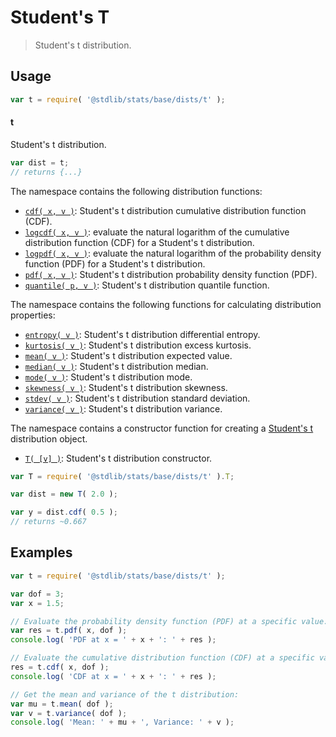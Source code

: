 <!--

@license Apache-2.0

Copyright (c) 2018 The Stdlib Authors.

Licensed under the Apache License, Version 2.0 (the "License");
you may not use this file except in compliance with the License.
You may obtain a copy of the License at

   http://www.apache.org/licenses/LICENSE-2.0

Unless required by applicable law or agreed to in writing, software
distributed under the License is distributed on an "AS IS" BASIS,
WITHOUT WARRANTIES OR CONDITIONS OF ANY KIND, either express or implied.
See the License for the specific language governing permissions and
limitations under the License.

-->

# Student's T

> Student's t distribution.

<section class="usage">

## Usage

```javascript
var t = require( '@stdlib/stats/base/dists/t' );
```

#### t

Student's t distribution.

```javascript
var dist = t;
// returns {...}
```

The namespace contains the following distribution functions:

<!-- <toc pattern="*+(cdf|pdf|mgf|quantile)*"> -->

<div class="namespace-toc">

-   <span class="signature">[`cdf( x, v )`][@stdlib/stats/base/dists/t/cdf]</span><span class="delimiter">: </span><span class="description">Student's t distribution cumulative distribution function (CDF).</span>
-   <span class="signature">[`logcdf( x, v )`][@stdlib/stats/base/dists/t/logcdf]</span><span class="delimiter">: </span><span class="description">evaluate the natural logarithm of the cumulative distribution function (CDF) for a Student's t distribution.</span>
-   <span class="signature">[`logpdf( x, v )`][@stdlib/stats/base/dists/t/logpdf]</span><span class="delimiter">: </span><span class="description">evaluate the natural logarithm of the probability density function (PDF) for a Student's t distribution.</span>
-   <span class="signature">[`pdf( x, v )`][@stdlib/stats/base/dists/t/pdf]</span><span class="delimiter">: </span><span class="description">Student's t distribution probability density function (PDF).</span>
-   <span class="signature">[`quantile( p, v )`][@stdlib/stats/base/dists/t/quantile]</span><span class="delimiter">: </span><span class="description">Student's t distribution quantile function.</span>

</div>

<!-- </toc> -->

The namespace contains the following functions for calculating distribution properties:

<!-- <toc pattern="*+(entropy|kurtosis|mean|median|mode|skewness|stdev|variance)*"> -->

<div class="namespace-toc">

-   <span class="signature">[`entropy( v )`][@stdlib/stats/base/dists/t/entropy]</span><span class="delimiter">: </span><span class="description">Student's t distribution differential entropy.</span>
-   <span class="signature">[`kurtosis( v )`][@stdlib/stats/base/dists/t/kurtosis]</span><span class="delimiter">: </span><span class="description">Student's t distribution excess kurtosis.</span>
-   <span class="signature">[`mean( v )`][@stdlib/stats/base/dists/t/mean]</span><span class="delimiter">: </span><span class="description">Student's t distribution expected value.</span>
-   <span class="signature">[`median( v )`][@stdlib/stats/base/dists/t/median]</span><span class="delimiter">: </span><span class="description">Student's t distribution median.</span>
-   <span class="signature">[`mode( v )`][@stdlib/stats/base/dists/t/mode]</span><span class="delimiter">: </span><span class="description">Student's t distribution mode.</span>
-   <span class="signature">[`skewness( v )`][@stdlib/stats/base/dists/t/skewness]</span><span class="delimiter">: </span><span class="description">Student's t distribution skewness.</span>
-   <span class="signature">[`stdev( v )`][@stdlib/stats/base/dists/t/stdev]</span><span class="delimiter">: </span><span class="description">Student's t distribution standard deviation.</span>
-   <span class="signature">[`variance( v )`][@stdlib/stats/base/dists/t/variance]</span><span class="delimiter">: </span><span class="description">Student's t distribution variance.</span>

</div>

<!-- </toc> -->

The namespace contains a constructor function for creating a [Student's t][t-distribution] distribution object.

<!-- <toc pattern="*ctor*"> -->

<div class="namespace-toc">

-   <span class="signature">[`T( [v] )`][@stdlib/stats/base/dists/t/ctor]</span><span class="delimiter">: </span><span class="description">Student's t distribution constructor.</span>

</div>

<!-- </toc> -->

```javascript
var T = require( '@stdlib/stats/base/dists/t' ).T;

var dist = new T( 2.0 );

var y = dist.cdf( 0.5 );
// returns ~0.667
```

</section>

<!-- /.usage -->

<section class="examples">

## Examples

<!-- TODO: better examples -->

<!-- eslint no-undef: "error" -->

```javascript
var t = require( '@stdlib/stats/base/dists/t' );

var dof = 3;
var x = 1.5;

// Evaluate the probability density function (PDF) at a specific value:
var res = t.pdf( x, dof );
console.log( 'PDF at x = ' + x + ': ' + res );

// Evaluate the cumulative distribution function (CDF) at a specific value:
res = t.cdf( x, dof );
console.log( 'CDF at x = ' + x + ': ' + res );

// Get the mean and variance of the t distribution:
var mu = t.mean( dof );
var v = t.variance( dof );
console.log( 'Mean: ' + mu + ', Variance: ' + v );
```

</section>

<!-- /.examples -->

<!-- Section for related `stdlib` packages. Do not manually edit this section, as it is automatically populated. -->

<section class="related">

</section>

<!-- /.related -->

<!-- Section for all links. Make sure to keep an empty line after the `section` element and another before the `/section` close. -->

<section class="links">

[t-distribution]: https://en.wikipedia.org/wiki/Student%27s_t-distribution

<!-- <toc-links> -->

[@stdlib/stats/base/dists/t/ctor]: https://github.com/stdlib-js/stdlib/tree/develop/lib/node_modules/%40stdlib/stats/base/dists/t/ctor

[@stdlib/stats/base/dists/t/entropy]: https://github.com/stdlib-js/stdlib/tree/develop/lib/node_modules/%40stdlib/stats/base/dists/t/entropy

[@stdlib/stats/base/dists/t/kurtosis]: https://github.com/stdlib-js/stdlib/tree/develop/lib/node_modules/%40stdlib/stats/base/dists/t/kurtosis

[@stdlib/stats/base/dists/t/mean]: https://github.com/stdlib-js/stdlib/tree/develop/lib/node_modules/%40stdlib/stats/base/dists/t/mean

[@stdlib/stats/base/dists/t/median]: https://github.com/stdlib-js/stdlib/tree/develop/lib/node_modules/%40stdlib/stats/base/dists/t/median

[@stdlib/stats/base/dists/t/mode]: https://github.com/stdlib-js/stdlib/tree/develop/lib/node_modules/%40stdlib/stats/base/dists/t/mode

[@stdlib/stats/base/dists/t/skewness]: https://github.com/stdlib-js/stdlib/tree/develop/lib/node_modules/%40stdlib/stats/base/dists/t/skewness

[@stdlib/stats/base/dists/t/stdev]: https://github.com/stdlib-js/stdlib/tree/develop/lib/node_modules/%40stdlib/stats/base/dists/t/stdev

[@stdlib/stats/base/dists/t/variance]: https://github.com/stdlib-js/stdlib/tree/develop/lib/node_modules/%40stdlib/stats/base/dists/t/variance

[@stdlib/stats/base/dists/t/cdf]: https://github.com/stdlib-js/stdlib/tree/develop/lib/node_modules/%40stdlib/stats/base/dists/t/cdf

[@stdlib/stats/base/dists/t/logcdf]: https://github.com/stdlib-js/stdlib/tree/develop/lib/node_modules/%40stdlib/stats/base/dists/t/logcdf

[@stdlib/stats/base/dists/t/logpdf]: https://github.com/stdlib-js/stdlib/tree/develop/lib/node_modules/%40stdlib/stats/base/dists/t/logpdf

[@stdlib/stats/base/dists/t/pdf]: https://github.com/stdlib-js/stdlib/tree/develop/lib/node_modules/%40stdlib/stats/base/dists/t/pdf

[@stdlib/stats/base/dists/t/quantile]: https://github.com/stdlib-js/stdlib/tree/develop/lib/node_modules/%40stdlib/stats/base/dists/t/quantile

<!-- </toc-links> -->

</section>

<!-- /.links -->
